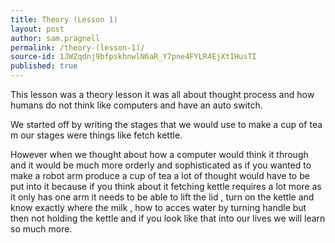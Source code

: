 ```yaml
---
title: Theory (Lesson 1)
layout: post
author: sam.pragnell
permalink: /theory-(lesson-1)/
source-id: 1JWZqdnj9bfpskhnwlN6aR_Y7pne4FYLR4EjXt1HusTI
published: true
---
```

This lesson was a theory lesson it was all about thought process and how humans do not think like computers and have an auto switch.

We started off by writing the stages that we would use to make a cup of tea m our stages were things like fetch kettle.

However when we thought about how a computer would think it through and it would be much more orderly and sophisticated as if you wanted to make a robot arm produce a cup of tea a lot of thought would have to be put into it because if you think about it fetching kettle requires a lot more as it only has one arm it needs to be able to lift the lid , turn on the kettle and know exactly where the milk , how to acces water by turning handle but then not holding the kettle and if you look like that into our lives we will learn so much more.

